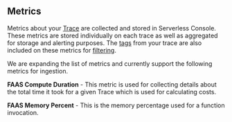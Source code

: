 <!--
title: Metrics
menuText: Metrics
description: Metric definitions
menuOrder: 5
-->

## Metrics 
Metrics about your [Trace](traces.md) are collected and stored in
Serverless Console. These metrics are stored individually on each 
trace as well as aggregated for storage and alerting purposes. 
The [tags](tags.md) from your trace are also included
on these metrics for [filtering](../using/metrics.md).

We are expanding the list of metrics and currently support the 
following metrics for ingestion.

**FAAS Compute Duration** - This metric is used for collecting 
details about the total time it took for a given Trace which is 
used for calculating costs. 

**FAAS Memory Percent**  - This is the memory percentage 
used for a function invocation.